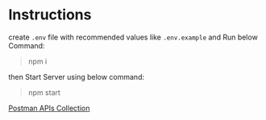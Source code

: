 # Instructions

create `.env` file with recommended values like `.env.example`
and Run below Command:

> npm i

then Start Server using below command:
> npm start

[Postman APIs Collection](https://documenter.getpostman.com/view/)
